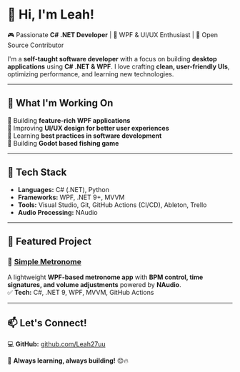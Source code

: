 # 👋 Hi, I'm Leah!

🎮 Passionate **C# .NET Developer** | 🎨 WPF & UI/UX Enthusiast | 🚀 Open Source Contributor  

I'm a **self-taught software developer** with a focus on building **desktop applications** using **C# .NET & WPF**. I love crafting **clean, user-friendly UIs**, optimizing performance, and learning new technologies.  

---

## 🚀 **What I'm Working On**
🔹 Building **feature-rich WPF applications**  
🔹 Improving **UI/UX design for better user experiences**  
🔹 Learning **best practices in software development**  
🔹 Building **Godot based fishing game** 

---

## 🔧 **Tech Stack**
- **Languages:** C# (.NET), Python  
- **Frameworks:** WPF, .NET 9+, MVVM  
- **Tools:** Visual Studio, Git, GitHub Actions (CI/CD), Ableton, Trello
- **Audio Processing:** NAudio  

---

## 📌 **Featured Project**
### 🎵 **[Simple Metronome](https://github.com/Leah27uu/SimpleMetronome)**
A lightweight **WPF-based metronome app** with **BPM control, time signatures, and volume adjustments** powered by **NAudio**.  
✅ **Tech:** C#, .NET 9, WPF, MVVM, GitHub Actions  

---

## 📫 **Let's Connect!**
💻 **GitHub:** [github.com/Leah27uu](https://github.com/Leah27uu)  

🚀 **Always learning, always building!** 😊🔥
